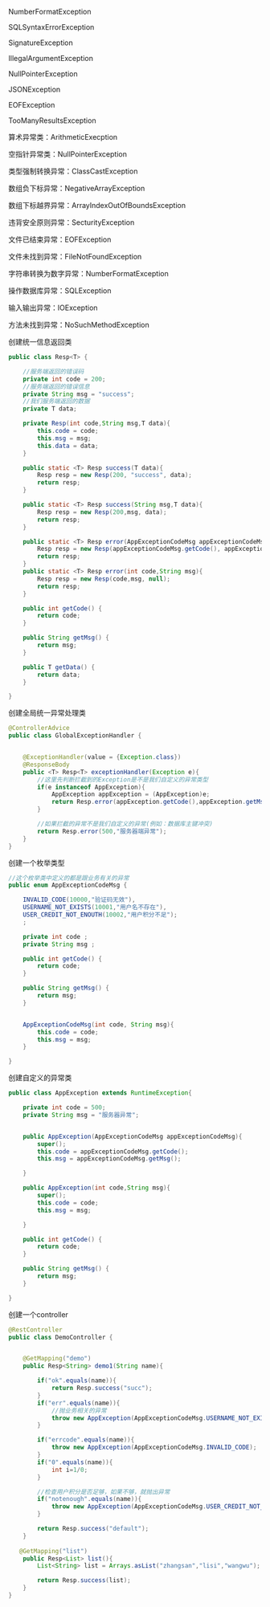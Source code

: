 NumberFormatException

SQLSyntaxErrorException

SignatureException

IllegalArgumentException

NullPointerException

JSONException

EOFException

TooManyResultsException



算术异常类：ArithmeticExecption

空指针异常类：NullPointerException

类型强制转换异常：ClassCastException

数组负下标异常：NegativeArrayException

数组下标越界异常：ArrayIndexOutOfBoundsException

违背安全原则异常：SecturityException

文件已结束异常：EOFException

文件未找到异常：FileNotFoundException

字符串转换为数字异常：NumberFormatException

操作数据库异常：SQLException

输入输出异常：IOException

方法未找到异常：NoSuchMethodException



































































































创建统一信息返回类

```java
public class Resp<T> {

    //服务端返回的错误码
    private int code = 200;
    //服务端返回的错误信息
    private String msg = "success";
    //我们服务端返回的数据
    private T data;

    private Resp(int code,String msg,T data){
        this.code = code;
        this.msg = msg;
        this.data = data;
    }

    public static <T> Resp success(T data){
        Resp resp = new Resp(200, "success", data);
        return resp;
    }

    public static <T> Resp success(String msg,T data){
        Resp resp = new Resp(200,msg, data);
        return resp;
    }

    public static <T> Resp error(AppExceptionCodeMsg appExceptionCodeMsg){
        Resp resp = new Resp(appExceptionCodeMsg.getCode(), appExceptionCodeMsg.getMsg(), null);
        return resp;
    }
    public static <T> Resp error(int code,String msg){
        Resp resp = new Resp(code,msg, null);
        return resp;
    }

    public int getCode() {
        return code;
    }

    public String getMsg() {
        return msg;
    }

    public T getData() {
        return data;
    }

}
```

创建全局统一异常处理类

```java
@ControllerAdvice
public class GlobalExceptionHandler {


    @ExceptionHandler(value = {Exception.class})
    @ResponseBody
    public <T> Resp<T> exceptionHandler(Exception e){
        //这里先判断拦截到的Exception是不是我们自定义的异常类型
        if(e instanceof AppException){
            AppException appException = (AppException)e;
            return Resp.error(appException.getCode(),appException.getMsg());
        }

        //如果拦截的异常不是我们自定义的异常(例如：数据库主键冲突)
        return Resp.error(500,"服务器端异常");
    }
}
```

创建一个枚举类型

```java
//这个枚举类中定义的都是跟业务有关的异常
public enum AppExceptionCodeMsg {

    INVALID_CODE(10000,"验证码无效"),
    USERNAME_NOT_EXISTS(10001,"用户名不存在"),
    USER_CREDIT_NOT_ENOUTH(10002,"用户积分不足");
    ;

    private int code ;
    private String msg ;

    public int getCode() {
        return code;
    }

    public String getMsg() {
        return msg;
    }


    AppExceptionCodeMsg(int code, String msg){
        this.code = code;
        this.msg = msg;
    }

}
```

创建自定义的异常类

```java
public class AppException extends RuntimeException{

    private int code = 500;
    private String msg = "服务器异常";


    public AppException(AppExceptionCodeMsg appExceptionCodeMsg){
        super();
        this.code = appExceptionCodeMsg.getCode();
        this.msg = appExceptionCodeMsg.getMsg();

    }

    public AppException(int code,String msg){
        super();
        this.code = code;
        this.msg = msg;

    }

    public int getCode() {
        return code;
    }

    public String getMsg() {
        return msg;
    }

}
```

创建一个controller

```java
@RestController
public class DemoController {


    @GetMapping("demo")
    public Resp<String> demo1(String name){

        if("ok".equals(name)){
            return Resp.success("succ");
        }
        if("err".equals(name)){
            //抛业务相关的异常
            throw new AppException(AppExceptionCodeMsg.USERNAME_NOT_EXISTS);
        }

        if("errcode".equals(name)){
            throw new AppException(AppExceptionCodeMsg.INVALID_CODE);
        }
        if("0".equals(name)){
            int i=1/0;
        }

        //检查用户积分是否足够，如果不够，就抛出异常
        if("notenough".equals(name)){
            throw new AppException(AppExceptionCodeMsg.USER_CREDIT_NOT_ENOUTH);
        }

        return Resp.success("default");
    }
    
   @GetMapping("list")
    public Resp<List> list(){
		List<String> list = Arrays.asList("zhangsan","lisi","wangwu");

        return Resp.success(list);
    }
}
```